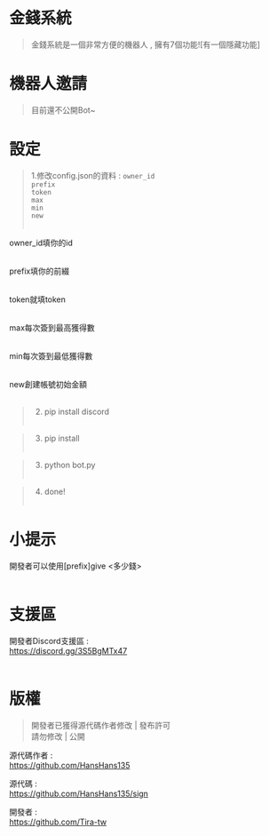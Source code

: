 # 金錢系統
> 金錢系統是一個非常方便的機器人 , 擁有7個功能![有一個隱藏功能] <br>
# 機器人邀請
> 目前還不公開Bot~ <br>
# 設定
> 1.修改config.json的資料 :
`owner_id` <br>
`prefix` <br>
`token`<br> 
`max`<br>
`min`<br>
`new`<br><br>
    
owner_id填你的id <br> <br>
    
prefix填你的前綴 <br> <br>
    
token就填token <br> <br>
    
max每次簽到最高獲得數 <br> <br>
    
min每次簽到最低獲得數 <br> <br>
    
new創建帳號初始金額 <br> <br>

> 2. pip install discord <br> <br>

> 3. pip install <br> <br>

> 3. python bot.py <br> <br>

> 4. done! <br> <br>

# 小提示 
開發者可以使用[prefix]give <ID> <多少錢> <br> <br>

# 支援區
開發者Discord支援區 : <br>
https://discord.gg/3S5BgMTx47 <br> <br>
    
# 版權
> 開發者已獲得源代碼作者修改 | 發布許可<br> 請勿修改 | 公開

源代碼作者 : <br>
https://github.com/HansHans135 <br>

源代碼 : <br>
https://github.com/HansHans135/sign <br>

開發者 : <br>
https://github.com/Tira-tw
